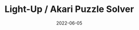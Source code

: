 ---
title: Light-Up / Akari Puzzle Solver
summary: A solution finder for the puzzle game known as Light-Up/Akari written in Prolog using SWI-Prolog.
date: 2022-06-05
---
